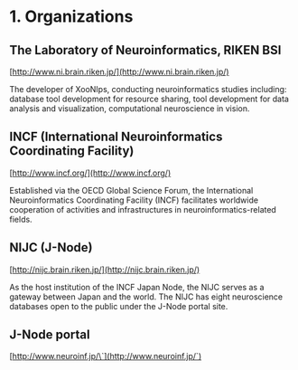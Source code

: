 # 1. Organizations

## The Laboratory of Neuroinformatics, RIKEN BSI

[http://www.ni.brain.riken.jp/](http://www.ni.brain.riken.jp/)

The developer of XooNIps, conducting neuroinformatics studies including: database tool development for resource sharing, tool development for data analysis and visualization, computational neuroscience in vision.

## INCF \(International Neuroinformatics Coordinating Facility\)

[http://www.incf.org/](http://www.incf.org/)

Established via the OECD Global Science Forum, the International Neuroinformatics Coordinating Facility \(INCF\) facilitates worldwide cooperation of activities and infrastructures in neuroinformatics-related fields.

## NIJC \(J-Node\)

[http://nijc.brain.riken.jp/](http://nijc.brain.riken.jp/)

As the host institution of the INCF Japan Node, the NIJC serves as a gateway between Japan and the world. The NIJC has eight neuroscience databases open to the public under the J-Node portal site.

## J-Node portal

[http://www.neuroinf.jp/\`](http://www.neuroinf.jp/`)

